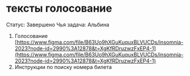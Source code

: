 # тексты голосование

Статус: Завершено
Чья задача: Альбина

1. Голосование [https://www.figma.com/file/B63Uo9hXGuKuquxBLVUCDs/insomnia-2023?node-id=2990%3A12878&t=XgKfRDruzwzFxEP4-1](https://www.figma.com/file/B63Uo9hXGuKuquxBLVUCDs/insomnia-2023?node-id=2990%3A12878&t=XgKfRDruzwzFxEP4-1)
2. Инструкции по поиску номера билета